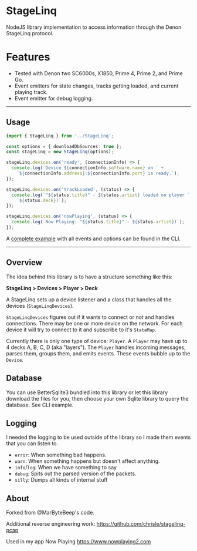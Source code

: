 # StageLinq

NodeJS library implementation to access information through the Denon StageLinq protocol.

# Features

* Tested with Denon two SC6000s, X1850, Prime 4, Prime 2, and Prime Go.
* Event emitters for state changes, tracks getting loaded, and current playing track.
* Event emitter for debug logging.

---

## Usage

```ts
import { StageLinq } from '../StageLinq';

const options = { downloadDbSources: true };
const stageLinq = new StageLinq(options);

stageLinq.devices.on('ready', (connectionInfo) => {
  console.log(`Device ${connectionInfo.software.name} on ` +
    `${connectionInfo.address}:${connectionInfo.port} is ready.`);
});

stageLinq.devices.on('trackLoaded', (status) => {
  console.log(`"${status.title}" - ${status.artist} loaded on player ` +
    `${status.deck})`);
});

stageLinq.devices.on('nowPlaying', (status) => {
  console.log(`Now Playing: "${status.title}" - ${status.artist})`);
});
```

A [complete example](https://github.com/chrisle/StageLinq/blob/main/cli/index.ts) with all events and options can be found in the CLI.

---

## Overview

The idea behind this library is to have a structure something like this:

**StageLinq > Devices > Player > Deck**

A StageLinq sets up a device listener and a class that handles all the
devices (`StageLinqDevices`).

`StageLinqDevices` figures out if it wants to connect or not and handles
connections. There may be one or more device on the network. For each device it
will try to connect to it and subscribe to it's `StateMap`.

Currently there is only one type of device: `Player`. A `Player` may have up to
4 decks A, B, C, D (aka "layers"). The `Player` handles incoming messages,
parses them, groups them, and emits events. These events bubble up to the
`Device`.

## Database

You can use BetterSqlite3 bundled into this library or let this library
download the files for you, then choose your own Sqlite library to
query the database. See CLI example.

## Logging

I needed the logging to be used outside of the library so I made them events
that you can listen to.

* `error`: When something bad happens.
* `warn`: When something happens but doesn't affect anything.
* `info`/`log`: When we have something to say
* `debug`: Spits out the parsed version of the packets.
* `silly`: Dumps all kinds of internal stuff

## About

Forked from @MarByteBeep's code.

Additional reverse engineering work: https://github.com/chrisle/stagelinq-pcap

Used in my app Now Playing https://www.nowplaying2.com
